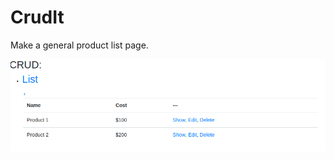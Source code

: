 # CrudIt
Make a general product list page.

![List](https://raw.githubusercontent.com/kapit4n/crud-it/master/screenshots/crut-it-products.png)
